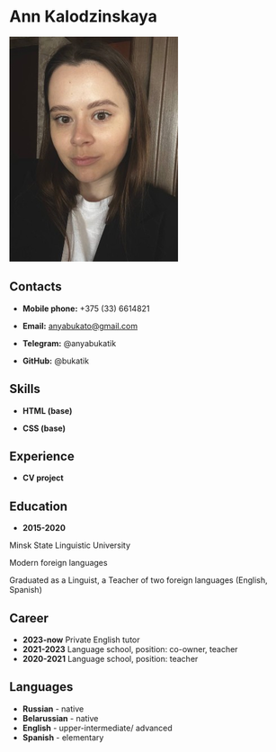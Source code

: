 # Ann Kalodzinskaya 

![photo](picture.jpg)

## Contacts

* **Mobile phone:** +375 (33) 6614821

* **Email:** anyabukato@gmail.com

* **Telegram:** @anyabukatik

* **GitHub:** @bukatik

## Skills

* **HTML (base)**

* **CSS (base)**

## Experience

* **CV project**

## Education

* **2015-2020**

Minsk State Linguistic University

Modern foreign languages

Graduated as a Linguist, a Teacher of two foreign languages (English, Spanish)

## Career

* **2023-now** Private English tutor
* **2021-2023** Language school, position: co-owner, teacher
* **2020-2021** Language school, position: teacher

## Languages

* **Russian** - native
* **Belarussian** - native
* **English** - upper-intermediate/ advanced
* **Spanish** - elementary